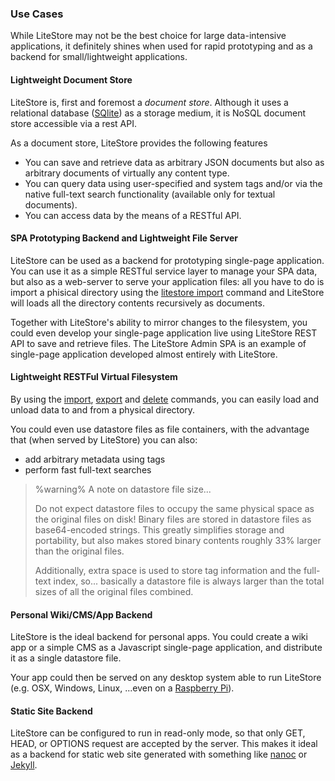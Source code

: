 ### Use Cases

While LiteStore may not be the best choice for large data-intensive applications, it definitely shines when used for rapid prototyping and as a backend for small/lightweight applications.

#### Lightweight Document Store

LiteStore is, first and foremost a _document store_. Although it uses a relational database ([SQlite](http://www.sqlite.org)) as a storage medium, it is NoSQL document store accessible via a rest API.

As a document store, LiteStore provides the following features

* You can save and retrieve data as arbitrary JSON documents but also as arbitrary documents of virtually any content type.
* You can query data using user-specified and system tags and/or via the native full-text search functionality (available only for textual documents).
* You can access data by the means of a RESTful API.

#### SPA Prototyping Backend and Lightweight File Server

LiteStore can be used as a backend for prototyping single-page application. You can use it as a simple RESTful service layer to manage your SPA data, but also as a web-server to serve your application files: all you have to do is import a phisical directory using the [litestore import](class:cmd) command and LiteStore will loads all the directory contents recursively as documents.

Together with LiteStore's ability to mirror changes to the filesystem, you could even develop your single-page application live using LiteStore REST API to save and retrieve files. The LiteStore Admin SPA is an example of single-page application developed almost entirely with LiteStore. 

#### Lightweight RESTFul Virtual Filesystem

By using the [import](class:cmd), [export](class:cmd) and [delete](class:cmd) commands, you can easily load and unload data to and from a physical directory.

You could even use datastore files as file containers, with the advantage that (when served by LiteStore) you can also:

* add arbitrary metadata using tags
* perform fast full-text searches

> %warning%
> A note on datastore file size...
> 
> Do not expect datastore files to occupy the same physical space as the original files on disk! Binary files are stored in datastore files as base64-encoded strings. This greatly simplifies storage and portability, but also makes stored binary contents roughly 33% larger than the original files. 
>
> Additionally, extra space is used to store tag information and the full-text index, so... basically a datastore file is always larger than the total sizes of all the original files combined. 

#### Personal Wiki/CMS/App Backend

LiteStore is the ideal backend for personal apps. You could create a wiki app or a simple CMS as a Javascript single-page application, and distribute it as a single datastore file.

Your app could then be served on any desktop system able to run LiteStore (e.g. OSX, Windows, Linux, ...even on a [Raspberry Pi](https://www.raspberrypi.org)).

#### Static Site Backend

LiteStore can be configured to run in read-only mode, so that only GET, HEAD, or OPTIONS request are accepted by the server. This makes it ideal as a backend for static web site generated with something like [nanoc](http://nanoc.ws) or [Jekyll](http://jekyllrb.com).